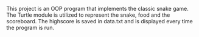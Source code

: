 This project is an OOP program that implements the classic snake game. The Turtle module is utilized to represent the
snake, food and the scoreboard.
The highscore is saved in data.txt and is displayed every time the program is run.

